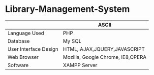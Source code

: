 # Library-Management-System


|                     |ASCII                            |
|---------------------|---------------------------------|
|Language Used        |PHP                              |
|Database             |My SQL                           |
|User Interface Design|HTML, AJAX,JQUERY,JAVASCRIPT     |
|Web Browser          |Mozilla, Google Chrome, IE8,OPERA|
|Software             |XAMPP Server                     |
